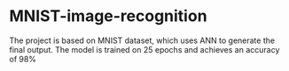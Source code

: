 # MNIST-image-recognition
The project is based on MNIST dataset, which uses ANN to generate the final output. The model is trained on 25 epochs and achieves an accuracy of 98%
